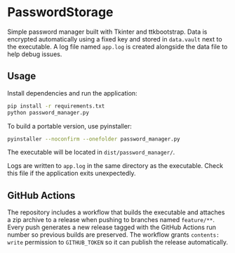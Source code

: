 # PasswordStorage

Simple password manager built with Tkinter and ttkbootstrap. Data is encrypted automatically using a fixed key and stored in `data.vault` next to the executable. A log file named `app.log` is created alongside the data file to help debug issues.

## Usage

Install dependencies and run the application:

```bash
pip install -r requirements.txt
python password_manager.py
```

To build a portable version, use pyinstaller:

```bash
pyinstaller --noconfirm --onefolder password_manager.py
```

The executable will be located in `dist/password_manager/`.

Logs are written to `app.log` in the same directory as the executable. Check this file if the application exits unexpectedly.

## GitHub Actions
The repository includes a workflow that builds the executable and attaches a zip
archive to a release when pushing to branches named `feature/**`. Every push
generates a new release tagged with the GitHub Actions run number so previous
builds are preserved. The workflow grants `contents: write` permission to
`GITHUB_TOKEN` so it can publish the release automatically.
